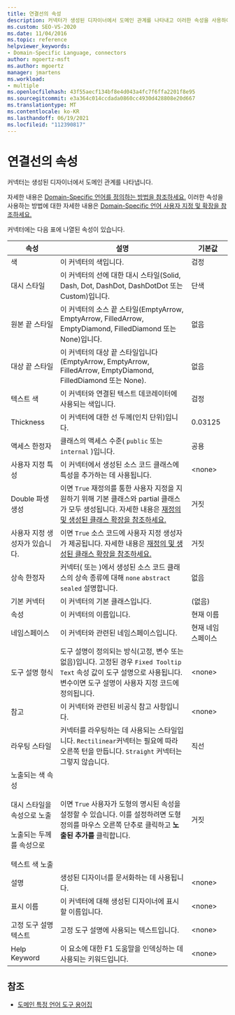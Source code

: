 ```yaml
---
title: 연결선의 속성
description: 커넥터가 생성된 디자이너에서 도메인 관계를 나타내고 이러한 속성을 사용하여 도메인 특정 언어를 사용자 지정하고 확장하는 방법을 알아봅니다.
ms.custom: SEO-VS-2020
ms.date: 11/04/2016
ms.topic: reference
helpviewer_keywords:
- Domain-Specific Language, connectors
author: mgoertz-msft
ms.author: mgoertz
manager: jmartens
ms.workload:
- multiple
ms.openlocfilehash: 43f55aecf134bf8e4d043a4fc7f6ffa2201f8e95
ms.sourcegitcommit: e3a364c014ccdada0860cc4930d428808e20d667
ms.translationtype: MT
ms.contentlocale: ko-KR
ms.lasthandoff: 06/19/2021
ms.locfileid: "112390817"
---
```

# <a name="properties-of-connectors"></a>연결선의 속성
커넥터는 생성된 디자이너에서 도메인 관계를 나타냅니다.

 자세한 내용은 [Domain-Specific 언어를 정의하는 방법을 참조하세요.](../modeling/how-to-define-a-domain-specific-language.md) 이러한 속성을 사용하는 방법에 대한 자세한 내용은 [Domain-Specific 언어 사용자 지정 및 확장을 참조하세요.](../modeling/customizing-and-extending-a-domain-specific-language.md)

 커넥터에는 다음 표에 나열된 속성이 있습니다.

|속성|설명|기본값|
|-|-|-|
|색|이 커넥터의 색입니다.|검정|
|대시 스타일|이 커넥터의 선에 대한 대시 스타일(Solid, Dash, Dot, DashDot, DashDotDot 또는 Custom)입니다.|단색|
|원본 끝 스타일|이 커넥터의 소스 끝 스타일(EmptyArrow, EmptyArrow, FilledArrow, EmptyDiamond, FilledDiamond 또는 None)입니다.|없음|
|대상 끝 스타일|이 커넥터의 대상 끝 스타일입니다(EmptyArrow, EmptyArrow, FilledArrow, EmptyDiamond, FilledDiamond 또는 None).|없음|
|텍스트 색|이 커넥터와 연결된 텍스트 데코레이터에 사용되는 색입니다.|검정|
|Thickness|이 커넥터에 대한 선 두께(인치 단위)입니다.|0.03125|
|액세스 한정자|클래스의 액세스 수준( `public` 또는 `internal` )입니다.|공용|
|사용자 지정 특성|이 커넥터에서 생성된 소스 코드 클래스에 특성을 추가하는 데 사용됩니다.|\<none>|
|Double 파생 생성|이면 `True` 재정의를 통한 사용자 지정을 지원하기 위해 기본 클래스와 partial 클래스가 모두 생성됩니다. 자세한 내용은 [재정의 및 생성된 클래스 확장을 참조하세요.](../modeling/overriding-and-extending-the-generated-classes.md)|거짓|
|사용자 지정 생성자가 있습니다.|이면 `True` 소스 코드에 사용자 지정 생성자가 제공됩니다. 자세한 내용은 [재정의 및 생성된 클래스 확장을 참조하세요.](../modeling/overriding-and-extending-the-generated-classes.md)|거짓|
|상속 한정자|커넥터( 또는 )에서 생성된 소스 코드 클래스의 상속 종류에 대해 `none` `abstract` `sealed` 설명합니다.|없음|
|기본 커넥터|이 커넥터의 기본 클래스입니다.|(없음)|
|속성|이 커넥터의 이름입니다.|현재 이름|
|네임스페이스|이 커넥터와 관련된 네임스페이스입니다.|현재 네임스페이스|
|도구 설명 형식|도구 설명이 정의되는 방식(고정, 변수 또는 없음)입니다. 고정된 경우 `Fixed Tooltip Text` 속성 값이 도구 설명으로 사용됩니다. 변수이면 도구 설명이 사용자 지정 코드에 정의됩니다.|\<none>|
|참고|이 커넥터와 관련된 비공식 참고 사항입니다.|\<none>|
|라우팅 스타일|커넥터를 라우팅하는 데 사용되는 스타일입니다. `Rectilinear`커넥터는 필요에 따라 오른쪽 턴을 만듭니다. `Straight` 커넥터는 그렇지 않습니다.|직선|
|노출되는 색 속성<br /><br /> 대시 스타일을 속성으로 노출<br /><br /> 노출되는 두께를 속성으로<br /><br /> 텍스트 색 노출|이면 `True` 사용자가 도형의 명시된 속성을 설정할 수 있습니다. 이를 설정하려면 도형 정의를 마우스 오른쪽 단추로 클릭하고 **노출된 추가를** 클릭합니다.|거짓|
|설명|생성된 디자이너를 문서화하는 데 사용됩니다.|\<none>|
|표시 이름|이 커넥터에 대해 생성된 디자이너에 표시할 이름입니다.|\<none>|
|고정 도구 설명 텍스트|고정 도구 설명에 사용되는 텍스트입니다.|\<none>|
|Help Keyword|이 요소에 대한 F1 도움말을 인덱싱하는 데 사용되는 키워드입니다.|\<none>|

## <a name="see-also"></a>참조

- [도메인 특정 언어 도구 용어집](/previous-versions/bb126564(v=vs.100))